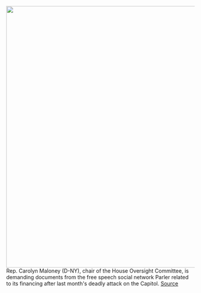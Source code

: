 <img src='https://cdn.vox-cdn.com/thumbor/yNvbl6eYzJa_6x4DeeeoJ30x9Wc=/0x0:5011x3341/1200x800/filters:focal(2106x1271:2906x2071)/cdn.vox-cdn.com/uploads/chorus_image/image/68787185/1228195075.0.jpg' width='700px' /><br/>
Rep. Carolyn Maloney (D-NY), chair of the House Oversight Committee, is demanding documents from the free speech social network Parler related to its financing after last month's deadly attack on the Capitol.
<a href='https://www.theverge.com/2021/2/8/22272562/parler-carolyn-maloney-fbi-financing-mercers-trump'> Source <a/>